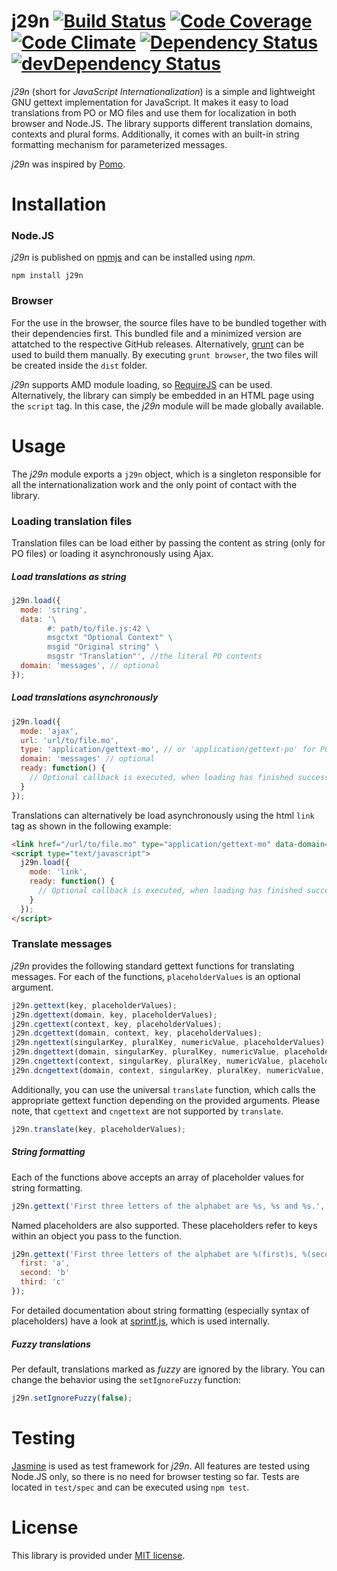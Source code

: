 # j29n [![Build Status][travis-image]][travis-url] [![Code Coverage][coverage-image]][coverage-url] [![Code Climate][climate-image]][climate-url] [![Dependency Status][dependencies-image]][dependencies-url] [![devDependency Status][dev-dependencies-image]][dev-dependencies-url]

[travis-image]: https://travis-ci.org/soldag/j29n.svg?branch=master
[travis-url]: https://travis-ci.org/soldag/j29n

[coverage-image]: https://codeclimate.com/github/soldag/j29n/badges/coverage.svg
[coverage-url]: https://codeclimate.com/github/soldag/j29n/coverage

[climate-image]: https://codeclimate.com/github/soldag/j29n/badges/gpa.svg
[climate-url]: https://codeclimate.com/github/soldag/j29n

[dependencies-image]: https://david-dm.org/soldag/j29n.svg
[dependencies-url]: https://david-dm.org/soldag/j29n

[dev-dependencies-image]: https://david-dm.org/soldag/j29n/dev-status.svg
[dev-dependencies-url]: https://david-dm.org/soldag/j29n#info=devDependencies

*j29n* (short for *JavaScript Internationalization*) is a simple and lightweight GNU gettext implementation for JavaScript. It makes it easy to load translations from PO or MO files and use them for localization in both  browser and Node.JS. The library supports different translation domains, contexts and plural forms. Additionally, it comes with an built-in string formatting mechanism for parameterized messages.

*j29n* was inspired by [Pomo](https://github.com/cfv1984/Pomo).


# Installation
### Node.JS

*j29n* is published on [npmjs](https://www.npmjs.com/package/j29n) and can be installed using *npm*. 

`npm install j29n`

### Browser
For the use in the browser, the source files have to be bundled together with their dependencies first. This bundled file and a minimized version are attatched to the respective GitHub releases. Alternatively, [grunt](https://github.com/gruntjs/grunt) can be used to build them manually. By executing `grunt browser`, the two files will be created inside the `dist` folder. 

*j29n* supports AMD module loading, so [RequireJS](https://github.com/requirejs/requirejs) can be used. Alternatively, the library can simply be embedded in an HTML page using the `script` tag. In this case, the *j29n* module will be made globally available.

# Usage
The *j29n* module exports a `j29n` object, which is a singleton responsible for all the internationalization work and the only point of contact with the library.

### Loading translation files
Translation files can be load either by passing the content as string (only for PO files) or loading it asynchronously using Ajax. 

##### Load translations as string
```js
j29n.load({
  mode: 'string',
  data: '\
        #: path/to/file.js:42 \
        msgctxt "Optional Context" \
        msgid "Original string" \
        msgstr "Translation"', //the literal PO contents
  domain: 'messages', // optional
});
```

##### Load translations asynchronously

```js
j29n.load({
  mode: 'ajax',
  url: 'url/to/file.mo',
  type: 'application/gettext-mo', // or 'application/gettext-po' for PO files
  domain: 'messages' // optional
  ready: function() {
    // Optional callback is executed, when loading has finished successfully
  }
});
```

Translations can alternatively be load asynchronously using the html `link` tag as shown in the following example:
```html
<link href="/url/to/file.mo" type="application/gettext-mo" data-domain="optional domain" />
<script type="text/javascript">
  j29n.load({
    mode: 'link',
    ready: function() {
      // Optional callback is executed, when loading has finished successfully
    }
  });
</script>
```

### Translate messages
*j29n* provides the following standard gettext functions for translating messages. For each of the functions, `placeholderValues` is an optional argument.

```js
j29n.gettext(key, placeholderValues);
j29n.dgettext(domain, key, placeholderValues);
j29n.cgettext(context, key, placeholderValues);
j29n.dcgettext(domain, context, key, placeholderValues);
j29n.ngettext(singularKey, pluralKey, numericValue, placeholderValues);
j29n.dngettext(domain, singularKey, pluralKey, numericValue, placeholderValues);
j29n.cngettext(context, singularKey, pluralKey, numericValue, placeholderValues);
j29n.dcngettext(domain, context, singularKey, pluralKey, numericValue, placeholderValues);
```

Additionally, you can use the universal `translate` function, which calls the appropriate gettext function depending on the provided arguments. Please note, that `cgettext` and `cngettext` are not supported by `translate`. 

```js
j29n.translate(key, placeholderValues);
```

##### String formatting

Each of the functions above accepts an array of placeholder values for string formatting. 

```js
j29n.gettext('First three letters of the alphabet are %s, %s and %s.', ['a', 'b', 'c']);
```

Named placeholders are also supported. These placeholders refer to keys within an object you pass to the function. 

```js
j29n.gettext('First three letters of the alphabet are %(first)s, %(second)s and %(third)s.', {
  first: 'a',
  second: 'b'
  third: 'c'
});
```

For detailed documentation about string formatting (especially syntax of placeholders) have a look at [sprintf.js](https://github.com/alexei/sprintf.js), which is used internally.

##### Fuzzy translations
Per default, translations marked as *fuzzy* are ignored by the library. You can change the behavior using the ```setIgnoreFuzzy```
function:

```js
j29n.setIgnoreFuzzy(false);
```

# Testing

[Jasmine](https://github.com/jasmine/jasmine) is used as test framework for *j29n*. All features are tested using Node.JS only, so there is no need for browser testing so far. Tests are located in ```test/spec``` and can be executed using ```npm test```. 

# License
This library is provided under [MIT license](https://raw.githubusercontent.com/soldag/j29n/master/LICENSE.md).
